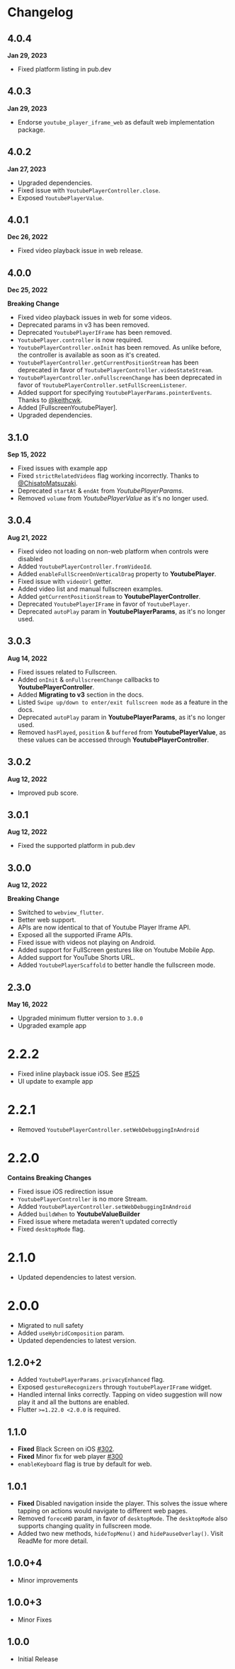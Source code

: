 # Changelog
## 4.0.4
**Jan 29, 2023**
- Fixed platform listing in pub.dev

## 4.0.3
**Jan 29, 2023**
- Endorse `youtube_player_iframe_web` as default web implementation package.

## 4.0.2
**Jan 27, 2023**
- Upgraded dependencies.
- Fixed issue with `YoutubePlayerController.close`.
- Exposed `YoutubePlayerValue`.

## 4.0.1
**Dec 26, 2022**
- Fixed video playback issue in web release.

## 4.0.0
**Dec 25, 2022**

**Breaking Change**
- Fixed video playback issues in web for some videos.
- Deprecated params in v3 has been removed.
- Deprecated `YoutubePlayerIFrame` has been removed.
- `YoutubePlayer.controller` is now required.
- `YoutubePlayerController.onInit` has been removed. As unlike before, the controller is available as soon as it's created.
- `YoutubePlayerController.getCurrentPositionStream` has been deprecated in favor of `YoutubePlayerController.videoStateStream`.
- `YoutubePlayerController.onFullscreenChange` has been deprecated in favor of `YoutubePlayerController.setFullScreenListener`.
- Added support for specifying `YoutubePlayerParams.pointerEvents`. Thanks to [@keithcwk](https://github.com/keithcwk).
- Added [FullscreenYoutubePlayer].
- Upgraded dependencies.

## 3.1.0
**Sep 15, 2022**
- Fixed issues with example app
- Fixed `strictRelatedVideos` flag working incorrectly. Thanks to [@ChisatoMatsuzaki](https://github.com/ChisatoMatsuzaki).
- Deprecated `startAt` & `endAt` from *YoutubePlayerParams*.
- Removed `volume` from *YoutubePlayerValue* as it's no longer used.

## 3.0.4
**Aug 21, 2022**

- Fixed video not loading on non-web platform when controls were disabled
- Added `YoutubePlayerController.fromVideoId`.
- Added `enableFullScreenOnVerticalDrag` property to **YoutubePlayer**.
- Fixed issue with `videoUrl` getter.
- Added video list and manual fullscreen examples.
- Added `getCurrentPositionStream` to **YoutubePlayerController**.
- Deprecated `YoutubePlayerIFrame` in favor of `YoutubePlayer`.
- Deprecated `autoPlay` param in **YoutubePlayerParams**, as it's no longer used.

## 3.0.3
**Aug 14, 2022**

- Fixed issues related to Fullscreen.
- Added `onInit` & `onFullscreenChange` callbacks to **YoutubePlayerController**.
- Added **Migrating to v3** section in the docs.
- Listed `Swipe up/down to enter/exit fullscreen mode` as a feature in the docs.
- Deprecated `autoPlay` param in **YoutubePlayerParams**, as it's no longer used.
- Removed `hasPlayed`, `position` & `buffered` from **YoutubePlayerValue**, as these values can be accessed through **YoutubePlayerController**.

## 3.0.2
**Aug 12, 2022**

- Improved pub score.

## 3.0.1
**Aug 12, 2022**

- Fixed the supported platform in pub.dev

## 3.0.0
**Aug 12, 2022**

**Breaking Change**
- Switched to `webview_flutter`.
- Better web support.
- APIs are now identical to that of Youtube Player Iframe API.
- Exposed all the supported iFrame APIs.
- Fixed issue with videos not playing on Android.
- Added support for FullScreen gestures like on Youtube Mobile App.
- Added support for YouTube Shorts URL.
- Added `YoutubePlayerScaffold` to better handle the fullscreen mode.

## 2.3.0
**May 16, 2022**

- Upgraded minimum flutter version to `3.0.0`
- Upgraded example app

# 2.2.2
- Fixed inline playback issue iOS. See [#525](https://github.com/sarbagyastha/youtube_player_flutter/issues/525)
- UI update to example app

# 2.2.1
- Removed `YoutubePlayerController.setWebDebuggingInAndroid`

# 2.2.0
**Contains Breaking Changes**
- Fixed issue iOS redirection issue
- `YoutubePlayerController` is no more Stream.
- Added `YoutubePlayerController.setWebDebuggingInAndroid`
- Added `buildWhen` to **YoutubeValueBuilder**
- Fixed issue where metadata weren't updated correctly
- Fixed `desktopMode` flag.

# 2.1.0
- Updated dependencies to latest version.

# 2.0.0
- Migrated to null safety
- Added `useHybridComposition` param.
- Updated dependencies to latest version.

## 1.2.0+2
- Added `YoutubePlayerParams.privacyEnhanced` flag.
- Exposed `gestureRecognizers` through `YoutubePlayerIFrame` widget.
- Handled internal links correctly. Tapping on video suggestion will now play it and all the buttons are enabled.
- Flutter `>=1.22.0 <2.0.0` is required.

## 1.1.0
- **Fixed** Black Screen on iOS [#302](https://github.com/sarbagyastha/youtube_player_flutter/issues/302).
- **Fixed** Minor fix for web player [#300](https://github.com/sarbagyastha/youtube_player_flutter/issues/300)
- `enableKeyboard` flag is true by default for web.

## 1.0.1
- **Fixed** Disabled navigation inside the player. This solves the issue where tapping on actions would navigate to different web pages.
- Removed `foreceHD` param, in favor of `desktopMode`. The `desktopMode` also supports changing quality in fullscreen mode.
- Added two new methods, `hideTopMenu()` and `hidePauseOverlay()`. Visit ReadMe for more detail.

## 1.0.0+4
- Minor improvements

## 1.0.0+3
- Minor Fixes

## 1.0.0
- Initial Release
